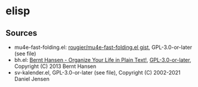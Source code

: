 # elisp

## Sources

* mu4e-fast-folding.el: [rougier/mu4e-fast-folding.el
  gist](https://gist.github.com/rougier/98e83fb50e19fb73fe34a7ecc5fc1ccc),
  GPL-3.0-or-later (see file)
* bh.el: [Bernt Hansen - Organize Your Life in Plain
  Text!](http://doc.norang.ca/org-mode.html),
  [GPL-3.0-or-later](http://doc.norang.ca/org-mode.html#License), Copyright (C) 2013
  Bernt Hansen
* sv-kalender.el, GPL-3.0-or-later (see file), Copyright (C) 2002-2021 Daniel Jensen
